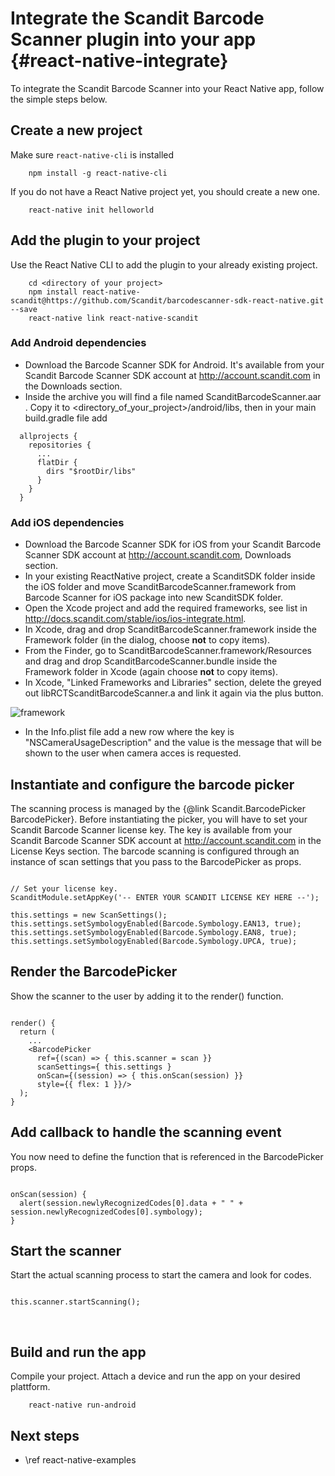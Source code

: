Integrate the Scandit Barcode Scanner plugin into your app     {#react-native-integrate}
===================================

To integrate the Scandit Barcode Scanner into your React Native app, follow the simple steps below.

## Create a new project

Make sure `react-native-cli` is installed

~~~~~~~~~~~~~~~~~~~~~~~~~~~~~~~~~~~~{.java}
    npm install -g react-native-cli
~~~~~~~~~~~~~~~~~~~~~~~~~~~~~~~~~~~~

If you do not have a React Native project yet, you should create a new one.

~~~~~~~~~~~~~~~~~~~~~~~~~~~~~~~~~~~~{.java}
    react-native init helloworld
~~~~~~~~~~~~~~~~~~~~~~~~~~~~~~~~~~~~

## Add the plugin to your project

Use the React Native CLI to add the plugin to your already existing project.

~~~~~~~~~~~~~~~~~~~~~~~~~~~~~~~~~~~~{.java}
    cd <directory of your project>
    npm install react-native-scandit@https://github.com/Scandit/barcodescanner-sdk-react-native.git --save
    react-native link react-native-scandit
~~~~~~~~~~~~~~~~~~~~~~~~~~~~~~~~~~~~

### Add Android dependencies

- Download the Barcode Scanner SDK for Android. It's available from your Scandit Barcode Scanner SDK account at http://account.scandit.com in the Downloads section.
- Inside the archive you will find a file named ScanditBarcodeScanner.aar .
Copy it to <directory_of_your_project>/android/libs, then in your main build.gradle file add

~~~~~~~~~~~~~~~~~~~~~~~~~~~~~~~~~~~~{.java}
  allprojects {
    repositories {
      ...
      flatDir {
        dirs "$rootDir/libs"
      }
    }
  }
~~~~~~~~~~~~~~~~~~~~~~~~~~~~~~~~~~~~

### Add iOS dependencies

- Download the Barcode Scanner SDK for iOS from your Scandit Barcode Scanner SDK account at http://account.scandit.com, Downloads section.
- In your existing ReactNative project, create a ScanditSDK folder inside the iOS folder and move ScanditBarcodeScanner.framework from Barcode Scanner for iOS package into new ScanditSDK folder.
- Open the Xcode project and add the required frameworks, see list in http://docs.scandit.com/stable/ios/ios-integrate.html.
- In Xcode, drag and drop ScanditBarcodeScanner.framework inside the Framework folder (in the dialog, choose **not** to copy items).
- From the Finder, go to ScanditBarcodeScanner.framework/Resources and drag and drop ScanditBarcodeScanner.bundle inside the Framework folder in Xcode (again choose **not** to copy items).
- In Xcode, "Linked Frameworks and Libraries" section, delete the greyed out libRCTScanditBarcodeScanner.a and link it again via the plus button.

![framework](img/ios/libs.png)

- In the Info.plist file add a new row where the key is "NSCameraUsageDescription" and the value is the message that will be shown to the user when camera acces is requested.

## Instantiate and configure the barcode picker

The scanning process is managed by the {@link Scandit.BarcodePicker BarcodePicker}. Before instantiating the picker, you will have to set your Scandit Barcode Scanner license key. The key is available from your Scandit Barcode Scanner SDK account at http://account.scandit.com in the License Keys section. The barcode scanning is configured through an instance of scan settings that you pass to the BarcodePicker as props.

~~~~~~~~~~~~~~~~{.java}

// Set your license key.
ScanditModule.setAppKey('-- ENTER YOUR SCANDIT LICENSE KEY HERE --');

this.settings = new ScanSettings();
this.settings.setSymbologyEnabled(Barcode.Symbology.EAN13, true);
this.settings.setSymbologyEnabled(Barcode.Symbology.EAN8, true);
this.settings.setSymbologyEnabled(Barcode.Symbology.UPCA, true);

~~~~~~~~~~~~~~~~


## Render the BarcodePicker

Show the scanner to the user by adding it to the render() function.

~~~~~~~~~~~~~~~~{.java}

render() {
  return (
    ...
    <BarcodePicker
      ref={(scan) => { this.scanner = scan }}
      scanSettings={ this.settings }
      onScan={(session) => { this.onScan(session) }}
      style={{ flex: 1 }}/>
  );
}

~~~~~~~~~~~~~~~~

## Add callback to handle the scanning event

You now need to define the function that is referenced in the BarcodePicker props.

~~~~~~~~~~~~~~~~{.java}

onScan(session) {
  alert(session.newlyRecognizedCodes[0].data + " " + session.newlyRecognizedCodes[0].symbology);
}

~~~~~~~~~~~~~~~~

## Start the scanner

Start the actual scanning process to start the camera and look for codes.

~~~~~~~~~~~~~~~~{.java}

this.scanner.startScanning();

~~~~~~~~~~~~~~~~

<br/>

## Build and run the app

Compile your project. Attach a device and run the app on your desired plattform.

~~~~~~~~~~~~~~~~~~~~~~~~~~~~~~~~~~~~{.java}
    react-native run-android
~~~~~~~~~~~~~~~~~~~~~~~~~~~~~~~~~~~~

## Next steps

* \ref react-native-examples
